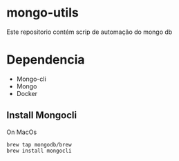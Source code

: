 # mongo-utils
Este repositorio contém scrip de automação do mongo db


# Dependencia 

* Mongo-cli
* Mongo
* Docker


## Install Mongocli

On MacOs

```
brew tap mongodb/brew
brew install mongocli
```